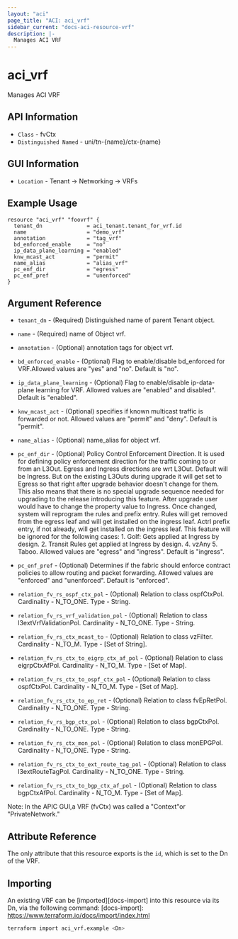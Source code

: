 ```yaml
---
layout: "aci"
page_title: "ACI: aci_vrf"
sidebar_current: "docs-aci-resource-vrf"
description: |-
  Manages ACI VRF
---
```


# aci_vrf #

Manages ACI VRF

## API Information ##

* `Class` - fvCtx
* `Distinguished Named` - uni/tn-{name}/ctx-{name}

## GUI Information ##

* `Location` - Tenant -> Networking -> VRFs

## Example Usage ##

```hcl
resource "aci_vrf" "foovrf" {
  tenant_dn              = aci_tenant.tenant_for_vrf.id
  name                   = "demo_vrf"
  annotation             = "tag_vrf"
  bd_enforced_enable     = "no"
  ip_data_plane_learning = "enabled"
  knw_mcast_act          = "permit"
  name_alias             = "alias_vrf"
  pc_enf_dir             = "egress"
  pc_enf_pref            = "unenforced"
}
```

## Argument Reference ##

* `tenant_dn` - (Required) Distinguished name of parent Tenant object.
* `name` - (Required) name of Object vrf.
* `annotation` - (Optional) annotation tags for object vrf.
* `bd_enforced_enable` - (Optional) Flag to enable/disable bd_enforced for VRF.Allowed values are "yes" and "no". Default is "no".  
* `ip_data_plane_learning` - (Optional) Flag to enable/disable ip-data-plane learning for VRF. Allowed values are "enabled" and disabled". Default is "enabled".  
* `knw_mcast_act` - (Optional) specifies if known multicast traffic is forwarded or not. Allowed values are "permit" and "deny". Default is "permit".
* `name_alias` - (Optional) name_alias for object vrf.
* `pc_enf_dir` - (Optional) Policy Control Enforcement Direction. It is used for defining policy enforcement direction for the traffic coming to or from an L3Out. Egress and Ingress directions are wrt L3Out. Default will be Ingress. But on the existing L3Outs during upgrade it will get set to Egress so that right after upgrade behavior doesn't change for them. This also means that there is no special upgrade sequence needed for upgrading to the release introducing this feature. After upgrade user would have to change the property value to Ingress. Once changed, system will reprogram the rules and prefix entry. Rules will get removed from the egress leaf and will get installed on the ingress leaf. Actrl prefix entry, if not already, will get installed on the ingress leaf. This feature will be ignored for the following cases: 1. Golf: Gets applied at Ingress by design. 2. Transit Rules get applied at Ingress by design. 4. vzAny 5. Taboo. Allowed values are "egress" and "ingress". Default is "ingress".
* `pc_enf_pref` - (Optional) Determines if the fabric should enforce contract policies to allow routing and packet forwarding. Allowed values are "enforced" and "unenforced". Default is "enforced".

* `relation_fv_rs_ospf_ctx_pol` - (Optional) Relation to class ospfCtxPol. Cardinality - N_TO_ONE. Type - String.
* `relation_fv_rs_vrf_validation_pol` - (Optional) Relation to class l3extVrfValidationPol. Cardinality - N_TO_ONE. Type - String.
* `relation_fv_rs_ctx_mcast_to` - (Optional) Relation to class vzFilter. Cardinality - N_TO_M. Type - [Set of String].
* `relation_fv_rs_ctx_to_eigrp_ctx_af_pol` - (Optional) Relation to class eigrpCtxAfPol. Cardinality - N_TO_M. Type - [Set of Map].
* `relation_fv_rs_ctx_to_ospf_ctx_pol` - (Optional) Relation to class ospfCtxPol. Cardinality - N_TO_M. Type - [Set of Map].
* `relation_fv_rs_ctx_to_ep_ret` - (Optional) Relation to class fvEpRetPol. Cardinality - N_TO_ONE. Type - String.
* `relation_fv_rs_bgp_ctx_pol` - (Optional) Relation to class bgpCtxPol. Cardinality - N_TO_ONE. Type - String.
* `relation_fv_rs_ctx_mon_pol` - (Optional) Relation to class monEPGPol. Cardinality - N_TO_ONE. Type - String.
* `relation_fv_rs_ctx_to_ext_route_tag_pol` - (Optional) Relation to class l3extRouteTagPol. Cardinality - N_TO_ONE. Type - String.
* `relation_fv_rs_ctx_to_bgp_ctx_af_pol` - (Optional) Relation to class bgpCtxAfPol. Cardinality - N_TO_M. Type - [Set of Map].

Note: In the APIC GUI,a VRF (fvCtx) was called a "Context"or "PrivateNetwork."

## Attribute Reference ##

The only attribute that this resource exports is the `id`, which is set to the
Dn of the VRF.

## Importing ##

An existing VRF can be [imported][docs-import] into this resource via its Dn, via the following command:
[docs-import]: <https://www.terraform.io/docs/import/index.html>

```bash
terraform import aci_vrf.example <Dn>
```
